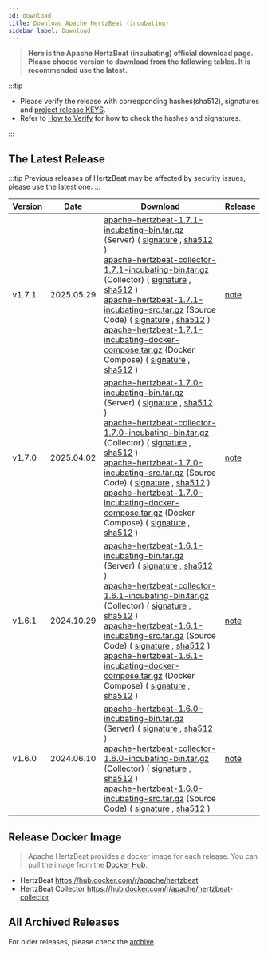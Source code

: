 ```yaml
---
id: download
title: Download Apache HertzBeat (incubating)
sidebar_label: Download
---
```


> **Here is the Apache HertzBeat (incubating) official download page.**
> **Please choose version to download from the following tables. It is recommended use the latest.**

:::tip

- Please verify the release with corresponding hashes(sha512), signatures and [project release KEYS](https://downloads.apache.org/incubator/hertzbeat/KEYS).
- Refer to [How to Verify](https://www.apache.org/dyn/closer.cgi#verify) for how to check the hashes and signatures.

:::

## The Latest Release

:::tip
Previous releases of HertzBeat may be affected by security issues, please use the latest one.
:::

| Version | Date       | Download                                                                                                                                                                                                                                                                                                                                                                                                                                                                                                                                                                                                                                                                                                                                                                                                                                                                                                                                                                                                                                                                                                                                                                                                                                                                                                                                                                                                                                                                                                                                                                                                                                                                                                                                                                                                       | Release                                                         |
| ------- |------------|----------------------------------------------------------------------------------------------------------------------------------------------------------------------------------------------------------------------------------------------------------------------------------------------------------------------------------------------------------------------------------------------------------------------------------------------------------------------------------------------------------------------------------------------------------------------------------------------------------------------------------------------------------------------------------------------------------------------------------------------------------------------------------------------------------------------------------------------------------------------------------------------------------------------------------------------------------------------------------------------------------------------------------------------------------------------------------------------------------------------------------------------------------------------------------------------------------------------------------------------------------------------------------------------------------------------------------------------------------------------------------------------------------------------------------------------------------------------------------------------------------------------------------------------------------------------------------------------------------------------------------------------------------------------------------------------------------------------------------------------------------------------------------------------------------------|-----------------------------------------------------------------|
| v1.7.1  | 2025.05.29 | [apache-hertzbeat-1.7.1-incubating-bin.tar.gz](https://www.apache.org/dyn/closer.lua/incubator/hertzbeat/1.7.1/apache-hertzbeat-1.7.1-incubating-bin.tar.gz) (Server) ( [signature](https://downloads.apache.org/incubator/hertzbeat/1.7.1/apache-hertzbeat-1.7.1-incubating-bin.tar.gz.asc) , [sha512](https://downloads.apache.org/incubator/hertzbeat/1.7.1/apache-hertzbeat-1.7.1-incubating-bin.tar.gz.sha512) ) <br/> [apache-hertzbeat-collector-1.7.1-incubating-bin.tar.gz](https://www.apache.org/dyn/closer.lua/incubator/hertzbeat/1.7.1/apache-hertzbeat-collector-1.7.1-incubating-bin.tar.gz) (Collector) ( [signature](https://downloads.apache.org/incubator/hertzbeat/1.7.1/apache-hertzbeat-collector-1.7.1-incubating-bin.tar.gz.asc) , [sha512](https://downloads.apache.org/incubator/hertzbeat/1.7.1/apache-hertzbeat-collector-1.7.1-incubating-bin.tar.gz.sha512) ) <br/> [apache-hertzbeat-1.7.1-incubating-src.tar.gz](https://www.apache.org/dyn/closer.lua/incubator/hertzbeat/1.7.1/apache-hertzbeat-1.7.1-incubating-src.tar.gz) (Source Code) ( [signature](https://downloads.apache.org/incubator/hertzbeat/1.7.1/apache-hertzbeat-1.7.1-incubating-src.tar.gz.asc) , [sha512](https://downloads.apache.org/incubator/hertzbeat/1.7.1/apache-hertzbeat-1.7.1-incubating-src.tar.gz.sha512) )  <br/> [apache-hertzbeat-1.7.1-incubating-docker-compose.tar.gz](https://www.apache.org/dyn/closer.lua/incubator/hertzbeat/1.7.1/apache-hertzbeat-1.7.1-incubating-docker-compose.tar.gz) (Docker Compose) ( [signature](https://downloads.apache.org/incubator/hertzbeat/1.7.1/apache-hertzbeat-1.7.1-incubating-docker-compose.tar.gz.asc) , [sha512](https://downloads.apache.org/incubator/hertzbeat/1.7.1/apache-hertzbeat-1.7.1-incubating-docker-compose.tar.gz.sha512) ) | [note](https://github.com/apache/hertzbeat/releases/tag/v1.7.1) |
| v1.7.0  | 2025.04.02 | [apache-hertzbeat-1.7.0-incubating-bin.tar.gz](https://www.apache.org/dyn/closer.lua/incubator/hertzbeat/1.7.0/apache-hertzbeat-1.7.0-incubating-bin.tar.gz) (Server) ( [signature](https://downloads.apache.org/incubator/hertzbeat/1.7.0/apache-hertzbeat-1.7.0-incubating-bin.tar.gz.asc) , [sha512](https://downloads.apache.org/incubator/hertzbeat/1.7.0/apache-hertzbeat-1.7.0-incubating-bin.tar.gz.sha512) ) <br/> [apache-hertzbeat-collector-1.7.0-incubating-bin.tar.gz](https://www.apache.org/dyn/closer.lua/incubator/hertzbeat/1.7.0/apache-hertzbeat-collector-1.7.0-incubating-bin.tar.gz) (Collector) ( [signature](https://downloads.apache.org/incubator/hertzbeat/1.7.0/apache-hertzbeat-collector-1.7.0-incubating-bin.tar.gz.asc) , [sha512](https://downloads.apache.org/incubator/hertzbeat/1.7.0/apache-hertzbeat-collector-1.7.0-incubating-bin.tar.gz.sha512) ) <br/> [apache-hertzbeat-1.7.0-incubating-src.tar.gz](https://www.apache.org/dyn/closer.lua/incubator/hertzbeat/1.7.0/apache-hertzbeat-1.7.0-incubating-src.tar.gz) (Source Code) ( [signature](https://downloads.apache.org/incubator/hertzbeat/1.7.0/apache-hertzbeat-1.7.0-incubating-src.tar.gz.asc) , [sha512](https://downloads.apache.org/incubator/hertzbeat/1.7.0/apache-hertzbeat-1.7.0-incubating-src.tar.gz.sha512) )  <br/> [apache-hertzbeat-1.7.0-incubating-docker-compose.tar.gz](https://www.apache.org/dyn/closer.lua/incubator/hertzbeat/1.7.0/apache-hertzbeat-1.7.0-incubating-docker-compose.tar.gz) (Docker Compose) ( [signature](https://downloads.apache.org/incubator/hertzbeat/1.7.0/apache-hertzbeat-1.7.0-incubating-docker-compose.tar.gz.asc) , [sha512](https://downloads.apache.org/incubator/hertzbeat/1.7.0/apache-hertzbeat-1.7.0-incubating-docker-compose.tar.gz.sha512) ) | [note](https://github.com/apache/hertzbeat/releases/tag/v1.7.0) |
| v1.6.1  | 2024.10.29 | [apache-hertzbeat-1.6.1-incubating-bin.tar.gz](https://www.apache.org/dyn/closer.lua/incubator/hertzbeat/1.6.1/apache-hertzbeat-1.6.1-incubating-bin.tar.gz) (Server) ( [signature](https://downloads.apache.org/incubator/hertzbeat/1.6.1/apache-hertzbeat-1.6.1-incubating-bin.tar.gz.asc) , [sha512](https://downloads.apache.org/incubator/hertzbeat/1.6.1/apache-hertzbeat-1.6.1-incubating-bin.tar.gz.sha512) ) <br/> [apache-hertzbeat-collector-1.6.1-incubating-bin.tar.gz](https://www.apache.org/dyn/closer.lua/incubator/hertzbeat/1.6.1/apache-hertzbeat-collector-1.6.1-incubating-bin.tar.gz) (Collector) ( [signature](https://downloads.apache.org/incubator/hertzbeat/1.6.1/apache-hertzbeat-collector-1.6.1-incubating-bin.tar.gz.asc) , [sha512](https://downloads.apache.org/incubator/hertzbeat/1.6.1/apache-hertzbeat-collector-1.6.1-incubating-bin.tar.gz.sha512) ) <br/> [apache-hertzbeat-1.6.1-incubating-src.tar.gz](https://www.apache.org/dyn/closer.lua/incubator/hertzbeat/1.6.1/apache-hertzbeat-1.6.1-incubating-src.tar.gz) (Source Code) ( [signature](https://downloads.apache.org/incubator/hertzbeat/1.6.1/apache-hertzbeat-1.6.1-incubating-src.tar.gz.asc) , [sha512](https://downloads.apache.org/incubator/hertzbeat/1.6.1/apache-hertzbeat-1.6.1-incubating-src.tar.gz.sha512) )  <br/> [apache-hertzbeat-1.6.1-incubating-docker-compose.tar.gz](https://www.apache.org/dyn/closer.lua/incubator/hertzbeat/1.6.1/apache-hertzbeat-1.6.1-incubating-docker-compose.tar.gz) (Docker Compose) ( [signature](https://downloads.apache.org/incubator/hertzbeat/1.6.1/apache-hertzbeat-1.6.1-incubating-docker-compose.tar.gz.asc) , [sha512](https://downloads.apache.org/incubator/hertzbeat/1.6.1/apache-hertzbeat-1.6.1-incubating-docker-compose.tar.gz.sha512) ) | [note](https://github.com/apache/hertzbeat/releases/tag/v1.6.1) |
| v1.6.0  | 2024.06.10 | [apache-hertzbeat-1.6.0-incubating-bin.tar.gz](https://www.apache.org/dyn/closer.lua/incubator/hertzbeat/1.6.0/apache-hertzbeat-1.6.0-incubating-bin.tar.gz) (Server) ( [signature](https://downloads.apache.org/incubator/hertzbeat/1.6.0/apache-hertzbeat-1.6.0-incubating-bin.tar.gz.asc) , [sha512](https://downloads.apache.org/incubator/hertzbeat/1.6.0/apache-hertzbeat-1.6.0-incubating-bin.tar.gz.sha512) ) <br/> [apache-hertzbeat-collector-1.6.0-incubating-bin.tar.gz](https://www.apache.org/dyn/closer.lua/incubator/hertzbeat/1.6.0/apache-hertzbeat-collector-1.6.0-incubating-bin.tar.gz) (Collector) ( [signature](https://downloads.apache.org/incubator/hertzbeat/1.6.0/apache-hertzbeat-collector-1.6.0-incubating-bin.tar.gz.asc) , [sha512](https://downloads.apache.org/incubator/hertzbeat/1.6.0/apache-hertzbeat-collector-1.6.0-incubating-bin.tar.gz.sha512) ) <br/> [apache-hertzbeat-1.6.0-incubating-src.tar.gz](https://www.apache.org/dyn/closer.lua/incubator/hertzbeat/1.6.0/apache-hertzbeat-1.6.0-incubating-src.tar.gz) (Source Code) ( [signature](https://downloads.apache.org/incubator/hertzbeat/1.6.0/apache-hertzbeat-1.6.0-incubating-src.tar.gz.asc) , [sha512](https://downloads.apache.org/incubator/hertzbeat/1.6.0/apache-hertzbeat-1.6.0-incubating-src.tar.gz.sha512) )                                                                                                                                                                                                                                                                                                                                                                                                                                                                                  | [note](https://github.com/apache/hertzbeat/releases/tag/v1.6.0) |

## Release Docker Image

> Apache HertzBeat provides a docker image for each release. You can pull the image from the [Docker Hub](https://hub.docker.com/r/apache/hertzbeat).

- HertzBeat <https://hub.docker.com/r/apache/hertzbeat>
- HertzBeat Collector <https://hub.docker.com/r/apache/hertzbeat-collector>

## All Archived Releases

For older releases, please check the [archive](https://archive.apache.org/dist/incubator/hertzbeat/).
